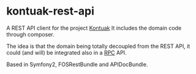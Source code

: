 kontuak-rest-api
================

A REST API client for the project [Kontuak](https://github.com/AitorGuerrero/kontuak)
It includes the domain code through composer.

The idea is that the domain being totally decoupled from the REST API, it could (and will) be integrated also in a [RPC](https://en.wikipedia.org/wiki/Remote_procedure_call) API.

Based in Symfony2, FOSRestBundle and APIDocBundle.
